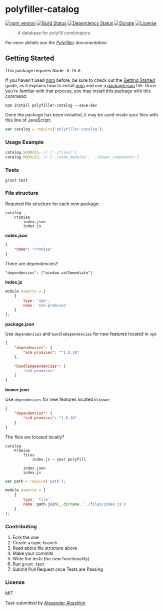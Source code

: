 # polyfiller-catalog

[![npm version](https://badge.fury.io/js/polyfiller-catalog.svg)](http://badge.fury.io/js/polyfiller-catalog)
[![Build Status](https://travis-ci.org/Polyfiller/polyfiller-catalog.png)](https://travis-ci.org/Polyfiller/polyfiller-catalog)
[![Dependency Status](https://david-dm.org/Polyfiller/polyfiller-catalog.svg)](https://david-dm.org/Polyfiller/polyfiller-catalog)
[![Donate](https://img.shields.io/gratipay/polyfiller.corp.svg)](https://gratipay.com/polyfiller.corp)
[![License](https://img.shields.io/badge/license-MIT-brightgreen.svg)](LICENSE.txt)


> A database for polyfill combinators


*For more details see the [Polyfiller](https://github.com/Polyfiller/polyfiller) documentation*

## Getting Started

This package requires Node `~0.10.0`

If you haven't used [npm](https://www.npmjs.com/) before, be sure to check out the [Getting Started](https://nodejs.org/community/) guide, as it explains how to install [npm](https://docs.npmjs.com/getting-started/installing-node) and use a [package.json](https://docs.npmjs.com/files/package.json) file. 
Once you're familiar with that process, you may install this package with this command:

```shell
npm install polyfiller-catalog --save-dev
```

Once the package has been installed, it may be used inside your files with this line of JavaScript:

```js
var catalog = require('polyfiller-catalog');
```


### Usage Example

```js
catalog.SOURCES; // ['./files/']
catalog.MODULES; // ['./node_modules', './bower_components']
```


### Tests

```
grunt test
```

### File structure

Required file structure for each new package:

```
catalog
	Promise
		index.json
		index.js
```

**index.json**

```json
{
	"name": "Promise"
}
```

There are dependencies?

```
"dependencies": ["window.setImmediate"]
```

**index.js**

```js
module.exports = [
	{
		type: 'npm',
		name: 'es6-promises'
	}
];
```

**package.json**

Use `dependencies` and `bundleDependencies` for new features located in `npm` 

```json
{
	"dependencies": {
		"es6-promises": "^1.0.10"
	},

	"bundleDependencies": [
		"es6-promises"
	]
}
```

**bower.json**

Use `dependencies` for new features located in `bower` 

```json
{
	"dependencies": {
		"es6-promises": "1.0.10"
	}
}
```

The files are located locally?

```
catalog
	Promise
		files
			index.js — your polyfill

		index.json
		index.js
```

```js
var path = require('path');

module.exports = [
	{
		type: 'file',
		name: path.join(__dirname, './files/index.js')
	}
];
```


### Contributing

1. Fork the one
2. Create a topic branch
3. Read about file structure above
4. Make your commits
5. Write the tests (for new functionality) 
6. Run `grunt test`
7. Submit Pull Request once Tests are Passing


### License

MIT

Task submitted by [Alexander Abashkin](https://github.com/monolithed)

